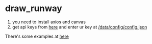# draw_runway

1. you need to install axios and canvas
2. get api keys from [here](https://airportdb.io/) and enter ur key at [/data/config/config.json](https://github.com/elap1xi/draw_runway/blob/41088c8b0fba5e3b4e4b74cde8b65e565de87da4/data/config/config.json#L2)

There's some examples at [here](https://github.com/elap1xi/draw_runway/tree/main/data/img)

